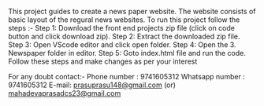 This  project guides to create a news paper website.
The website consists of basic layout of the regural news websites.
To run this project follow the steps :-
  Step 1: Download the front end projects zip file (click on code button and click download zip).
  Step 2:  Extract the downloaded zip file.
  Step 3:  Open VScode editor and click open folder.
  Step 4:  Open the 3. Newspaper folder in editor.
  Step 5:  Goto index.html file and run the code.
Follow these steps and make changes as per your interest

For any doubt contact:-
Phone number : 9741605312
Whatsapp number : 9741605312
E-mail: prasuprasu148@gmail.com (or) mahadevaprasadcs23@gmail.com
